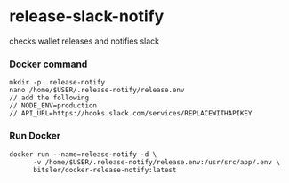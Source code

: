 # release-slack-notify
checks wallet releases and notifies slack

### Docker command
```
mkdir -p .release-notify
nano /home/$USER/.release-notify/release.env
// add the following
// NODE_ENV=production
// API_URL=https://hooks.slack.com/services/REPLACEWITHAPIKEY
```
### Run Docker
```
docker run --name=release-notify -d \
      -v /home/$USER/.release-notify/release.env:/usr/src/app/.env \
      bitsler/docker-release-notify:latest
```